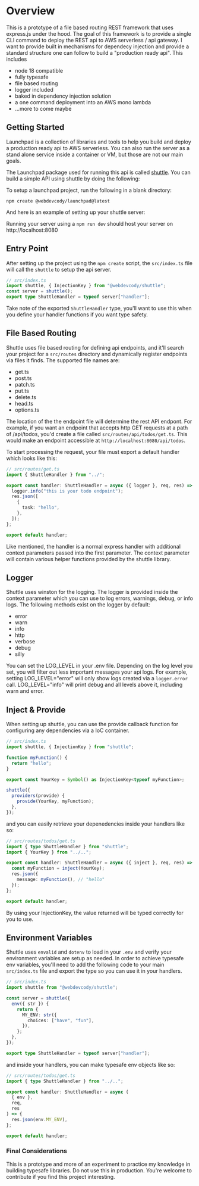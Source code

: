 # Overview

This is a prototype of a file based routing REST framework that uses express.js under the hood. The goal of this framework is to provide a single CLI command to deploy the REST api to AWS serverless / api gateway. I want to provide built in mechanisms for dependecy injection and provide a standard structure one can follow to build a "production ready api". This includes

- node 18 compatible
- fully typesafe
- file based routing
- logger included
- baked in dependency injection solution
- a one command deployment into an AWS mono lambda
- ...more to come maybe

## Getting Started

Launchpad is a collection of libraries and tools to help you build and deploy a production ready api to AWS serverless. You can also run the server as a stand alone service inside a container or VM, but those are not our main goals.

The Launchpad package used for running this api is called [shuttle](./packages/shuttle/). You can build a simple API using shuttle by doing the following:

To setup a launchpad project, run the following in a blank directory:

`npm create @webdevcody/launchpad@latest`

And here is an example of setting up your shuttle server:

Running your server using a `npm run dev` should host your server on http://localhost:8080

## Entry Point

After setting up the project using the `npm create` script, the `src/index.ts` file will call the `shuttle` to setup the api server.

```ts
// src/index.ts
import shuttle, { InjectionKey } from "@webdevcody/shuttle";
const server = shuttle();
export type ShuttleHandler = typeof server["handler"];
```

Take note of the exported `ShuttleHandler` type, you'll want to use this when you define your handler functions if you want type safety.

## File Based Routing

Shuttle uses file based routing for defining api endpoints, and it'll search your project for a `src/routes` directory and dynamically register endpoints via files it finds. The supported file names are:

- get.ts
- post.ts
- patch.ts
- put.ts
- delete.ts
- head.ts
- options.ts

The location of the the endpoint file will determine the rest API endpont. For example, if you want an endpoint that accepts http GET requests at a path of /api/todos, you'd create a file called `src/routes/api/todos/get.ts`. This would make an endpoint accessible at `http://localhost:8080/api/todos`.

To start processing the request, your file must export a default handler which looks like this:

```ts
// src/routes/get.ts
import { ShuttleHandler } from "../";

export const handler: ShuttleHandler = async ({ logger }, req, res) => {
  logger.info("this is your todo endpoint");
  res.json([
    {
      task: "hello",
    },
  ]);
};

export default handler;
```

Like mentioned, the handler is a normal express handler with additional context parameters passed into the first parameter. The context parameter will contain various helper functions provided by the shuttle library.

## Logger

Shuttle uses winston for the logging. The logger is provided inside the context parameter which you can use to log errors, warnings, debug, or info logs. The following methods exist on the logger by default:

- error
- warn
- info
- http
- verbose
- debug
- silly

You can set the LOG_LEVEL in your .env file. Depending on the log level you set, you will filter out less important messages your api logs. For example, setting LOG_LEVEL="error" will only show logs created via a `logger.error` call. LOG_LEVEL="info" will print debug and all levels above it, including warn and error.

## Inject & Provide

When setting up shuttle, you can use the provide callback function for configuring any dependencies via a IoC container.

```ts
// src/index.ts
import shuttle, { InjectionKey } from "shuttle";

function myFunction() {
  return "hello";
}

export const YourKey = Symbol() as InjectionKey<typeof myFunction>;

shuttle({
  providers(provide) {
    provide(YourKey, myFunction);
  },
});
```

and you can easily retrieve your depenedencies inside your handlers like so:

```ts
// src/routes/todos/get.ts
import { type ShuttleHandler } from "shuttle";
import { YourKey } from "../..";

export const handler: ShuttleHandler = async ({ inject }, req, res) => {
  const myFunction = inject(YourKey);
  res.json({
    message: myFunction(), // "hello"
  });
};

export default handler;
```

By using your InjectionKey, the value returned will be typed correctly for you to use.

## Environment Variables

Shuttle uses `envalid` and `dotenv` to load in your `.env` and verify your environment variables are setup as needed. In order to achieve typesafe env variables, you'll need to add the following code to your main `src/index.ts` file and export the type so you can use it in your handlers.

```ts
// src/index.ts
import shuttle from "@webdevcody/shuttle";

const server = shuttle({
  env({ str }) {
    return {
      MY_ENV: str({
        choices: ["have", "fun"],
      }),
    };
  },
});

export type ShuttleHandler = typeof server["handler"];
```

and inside your handlers, you can make typesafe env objects like so:

```ts
// src/routes/todos/get.ts
import { type ShuttleHandler } from "../..";

export const handler: ShuttleHandler = async (
  { env },
  req,
  res
) => {
  res.json(env.MY_ENV),
};

export default handler;
```

### Final Considerations

This is a prototype and more of an experiment to practice my knowledge in building typesafe libraries. Do not use this in production. You're welcome to contribute if you find this project interesting.
